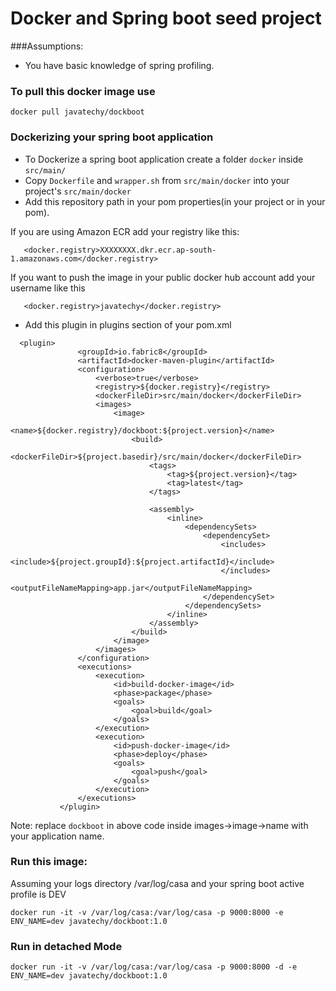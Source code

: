 # Docker and Spring boot seed project

###Assumptions:

* You have basic knowledge of spring profiling.

### To pull this docker image use  

```
docker pull javatechy/dockboot
```

### Dockerizing your spring boot application

 * To Dockerize a spring boot application create a folder `docker` inside `src/main/` 
 * Copy `Dockerfile` and `wrapper.sh` from `src/main/docker` into your project's `src/main/docker`
 * Add this repository path in your pom properties(in your project or in your pom).
 
 If you are using Amazon ECR add your registry like this:
 
 ```
 	<docker.registry>XXXXXXXX.dkr.ecr.ap-south-1.amazonaws.com</docker.registry>
 ```
 
 If you want to push the image in your public docker hub account add your username like this
 
 ```
 	<docker.registry>javatechy</docker.registry>
 ```
 
 
 
 * Add this plugin in plugins section of your pom.xml
 
 ```
   <plugin>
				<groupId>io.fabric8</groupId>
				<artifactId>docker-maven-plugin</artifactId>
				<configuration>
					<verbose>true</verbose>
					<registry>${docker.registry}</registry>
					<dockerFileDir>src/main/docker</dockerFileDir>
					<images>
						<image>
							<name>${docker.registry}/dockboot:${project.version}</name>
							<build>
								<dockerFileDir>${project.basedir}/src/main/docker</dockerFileDir>
								<tags>
									<tag>${project.version}</tag>
									<tag>latest</tag>
								</tags>

								<assembly>
									<inline>
										<dependencySets>
											<dependencySet>
												<includes>
													<include>${project.groupId}:${project.artifactId}</include>
												</includes>
												<outputFileNameMapping>app.jar</outputFileNameMapping>
											</dependencySet>
										</dependencySets>
									</inline>
								</assembly>
							</build>
						</image>
					</images>
				</configuration>
				<executions>
					<execution>
						<id>build-docker-image</id>
						<phase>package</phase>
						<goals>
							<goal>build</goal>
						</goals>
					</execution>
					<execution>
						<id>push-docker-image</id>
						<phase>deploy</phase>
						<goals>
							<goal>push</goal>
						</goals>
					</execution>
				</executions>
			</plugin>
 ```

Note:  replace `dockboot` in above code inside images->image->name with your application name.


### Run this image:

Assuming your logs directory /var/log/casa
and your spring boot active profile is DEV

```
docker run -it -v /var/log/casa:/var/log/casa -p 9000:8000 -e ENV_NAME=dev javatechy/dockboot:1.0
```

###  Run in detached Mode

```
docker run -it -v /var/log/casa:/var/log/casa -p 9000:8000 -d -e ENV_NAME=dev javatechy/dockboot:1.0
```

